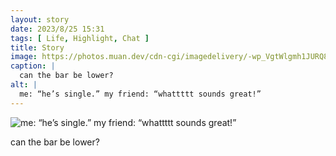 ```yaml
---
layout: story
date: 2023/8/25 15:31
tags: [ Life, Highlight, Chat ]
title: Story
image: https://photos.muan.dev/cdn-cgi/imagedelivery/-wp_VgtWlgmh1JURQ8t1mg/fa23c63d-e0e4-48ba-8fa6-aca7b9c05500/public
caption: |
  can the bar be lower?
alt: |
  me: “he’s single.” my friend: “whattttt sounds great!”
---
```


![me: “he’s single.” my friend: “whattttt sounds great!”](https://photos.muan.dev/cdn-cgi/imagedelivery/-wp_VgtWlgmh1JURQ8t1mg/fa23c63d-e0e4-48ba-8fa6-aca7b9c05500/public)

can the bar be lower?
